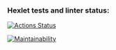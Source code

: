 ### Hexlet tests and linter status:
[![Actions Status](https://github.com/veridan2/python-project-lvl1/workflows/hexlet-check/badge.svg)](https://github.com/veridan2/python-project-lvl1/actions)

[![Maintainability](https://api.codeclimate.com/v1/badges/a99a88d28ad37a79dbf6/maintainability)](https://codeclimate.com/github/codeclimate/codeclimate/maintainability)
